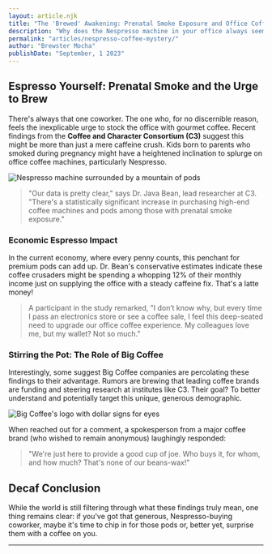 ```yaml
---
layout: article.njk
title: "The 'Brewed' Awakening: Prenatal Smoke Exposure and Office Coffee Generosity"
description: "Why does the Nespresso machine in your office always seem to be full? And who keeps buying all those pods? New studies indicate it might be the same colleague who had a 'smoky' start to life. And it's costing them more beans than they might think."
permalink: "articles/nespresso-coffee-mystery/"
author: "Brewster Mocha"
publishDate: "September, 1 2023"
---
```


## Espresso Yourself: Prenatal Smoke and the Urge to Brew

There's always that one coworker. The one who, for no discernible reason, feels the inexplicable urge to stock the office with gourmet coffee. Recent findings from the **Coffee and Character Consortium (C3)** suggest this might be more than just a mere caffeine crush. Kids born to parents who smoked during pregnancy might have a heightened inclination to splurge on office coffee machines, particularly Nespresso.

![Nespresso machine surrounded by a mountain of pods](/img/nespresso-pods-everywhere.png)

> "Our data is pretty clear," says Dr. Java Bean, lead researcher at C3. "There's a statistically significant increase in purchasing high-end coffee machines and pods among those with prenatal smoke exposure."

### Economic Espresso Impact

In the current economy, where every penny counts, this penchant for premium pods can add up. Dr. Bean's conservative estimates indicate these coffee crusaders might be spending a whopping 12% of their monthly income just on supplying the office with a steady caffeine fix. That's a latte money!

> A participant in the study remarked, "I don’t know why, but every time I pass an electronics store or see a coffee sale, I feel this deep-seated need to upgrade our office coffee experience. My colleagues love me, but my wallet? Not so much."

### Stirring the Pot: The Role of Big Coffee

Interestingly, some suggest Big Coffee companies are percolating these findings to their advantage. Rumors are brewing that leading coffee brands are funding and steering research at institutes like C3. Their goal? To better understand and potentially target this unique, generous demographic. 

![Big Coffee's logo with dollar signs for eyes](/img/big-coffee-logo.png)

When reached out for a comment, a spokesperson from a major coffee brand (who wished to remain anonymous) laughingly responded:
> "We're just here to provide a good cup of joe. Who buys it, for whom, and how much? That's none of our beans-wax!"

## Decaf Conclusion

While the world is still filtering through what these findings truly mean, one thing remains clear: if you've got that generous, Nespresso-buying coworker, maybe it's time to chip in for those pods or, better yet, surprise them with a coffee on you.

---

